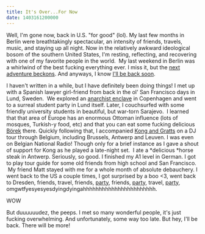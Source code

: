 ```yaml
---
title: It's Over...For Now
date: 1403161200000
---
```


Well, I'm gone now, back in U.S. "for good" (lol). My last few months in
Berlin were breathtakingly spectacular, an intensity of friends,
travels, music, and staying up all night. Now in the relatively awkward
ideological bosom of the southern United States, I'm resting,
reflecting, and recovering with one of my favorite people in the world.
 My last weekend in Berlin was a whirlwind of the best fucking
everything ever. I miss it, but the [next adventure
beckons](https://sumall.com/careers). And anyways, I know [I'll be back
soon](http://www.dimensionsfestival.com/). 

I haven't written in a while, but I have definitely been doing things! I
met up with a Spanish lawyer girl-friend from back in the ol' San
Francisco days in Lund, Sweden.  We explored an [anarchist
enclave](http://en.wikipedia.org/wiki/Freetown_Christiania) in
Copenhagen and went to a surreal student party in Lund itself. Later, I
couchsurfed with some friendly university students in beautiful, but
war-torn Sarajevo.  I learned that that area of Europe has an enormous
Ottoman influence (lots of mosques, Turkish-y food, etc) and that you
can eat some fucking delicious
[Börek](http://en.wikipedia.org/wiki/B%C3%B6rek) there. Quickly
following that, I accompanied [Kong and
Gratts](https://www.youtube.com/watch?v=q4_Rxf5aPI0) on a DJ tour
through Belgium, including Brussels, Antwerp and Leuven. I was even on
Belgian National Radio! Though only for a brief instance as I gave a
shout of support for Kong as he played a late-night set.  I ate a
*delicious *horse steak in Antwerp. Seriously, so good. I finished my A1
level in German. I got to play tour guide for some old friends from high
school and San Francisco.  My friend Matt stayed with me for a whole
month of absolute debauchery. I went back to the US a couple times, I
got surprised by a boo \<3, went back to Dresden, friends, travel,
friends, [party](http://www.berghain.de/), friends,
[party](http://www.berghain.de/), travel,
[party](http://www.berghain.de/),
omgwtfyesyesyesdyingdyingahhhhhhhhhhhhhhhhhhhhhhh.

WOW

But duuuuuudez, the peeps. I met so many wonderful people, it's just
fucking overwhelming. And unfortunately, some way too late. But hey,
I'll be back. There will be more!
